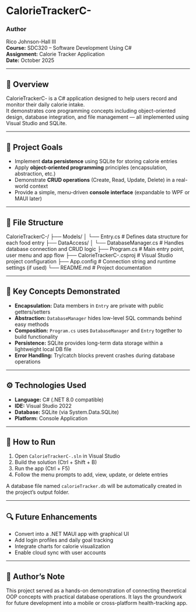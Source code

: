 # CalorieTrackerC-

### Author
Rico Johnson-Hall III  
**Course:** SDC320 – Software Development Using C#  
**Assignment:** Calorie Tracker Application  
**Date:** October 2025  

---

## 📖 Overview
CalorieTrackerC- is a C# application designed to help users record and monitor their daily calorie intake.  
It demonstrates core programming concepts including object-oriented design, database integration, and file management — all implemented using Visual Studio and SQLite.

---

## 🎯 Project Goals
- Implement **data persistence** using SQLite for storing calorie entries  
- Apply **object-oriented programming** principles (encapsulation, abstraction, etc.)  
- Demonstrate **CRUD operations** (Create, Read, Update, Delete) in a real-world context  
- Provide a simple, menu-driven **console interface** (expandable to WPF or MAUI later)

---

## 🧩 File Structure

CalorieTrackerC-/
├── Models/
│ └── Entry.cs # Defines data structure for each food entry
├── DataAccess/
│ └── DatabaseManager.cs # Handles database connection and CRUD logic
├── Program.cs # Main entry point, user menu and app flow
├── CalorieTrackerC-.csproj # Visual Studio project configuration
├── App.config # Connection string and runtime settings (if used)
└── README.md # Project documentation


---

## 🧠 Key Concepts Demonstrated
- **Encapsulation:** Data members in `Entry` are private with public getters/setters  
- **Abstraction:** `DatabaseManager` hides low-level SQL commands behind easy methods  
- **Composition:** `Program.cs` uses `DatabaseManager` and `Entry` together to build functionality  
- **Persistence:** SQLite provides long-term data storage within a lightweight local DB file  
- **Error Handling:** Try/catch blocks prevent crashes during database operations

---

## ⚙️ Technologies Used
- **Language:** C# (.NET 8.0 compatible)  
- **IDE:** Visual Studio 2022  
- **Database:** SQLite (via System.Data.SQLite)  
- **Platform:** Console Application  

---

## 🧪 How to Run
1. Open `CalorieTrackerC-.sln` in Visual Studio  
2. Build the solution (Ctrl + Shift + B)  
3. Run the app (Ctrl + F5)  
4. Follow the menu prompts to add, view, update, or delete entries  

A database file named `calorieTracker.db` will be automatically created in the project’s output folder.

---

## 🔍 Future Enhancements
- Convert into a .NET MAUI app with graphical UI  
- Add login profiles and daily goal tracking  
- Integrate charts for calorie visualization  
- Enable cloud sync with user accounts  

---

## 💬 Author’s Note
This project served as a hands-on demonstration of connecting theoretical OOP concepts with practical database operations. It lays the groundwork for future development into a mobile or cross-platform health-tracking app.

